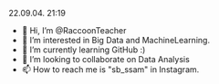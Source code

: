 22.09.04. 21:19
- 👋 Hi, I’m @RaccoonTeacher
- 👀 I’m interested in Big Data and MachineLearning.
- 🌱 I’m currently learning GitHub :)
- 💞️ I’m looking to collaborate on Data Analysis
- 📫 How to reach me is "sb_ssam" in Instagram.



<!---
RaccoonTeacher/RaccoonTeacher is a ✨ special ✨ repository because its `README.md` (this file) appears on your GitHub profile.
You can click the Preview link to take a look at your changes.
--->
